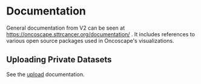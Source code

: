 # Documentation

General documentation from V2 can be seen at https://oncoscape.sttrcancer.org/documentation/ . It includes references to various open source packages used in Oncoscape's visualizations.

## Uploading Private Datasets

See the [upload](./upload.md) documentation.
